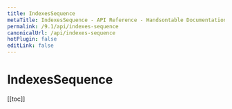 ```yaml
---
title: IndexesSequence
metaTitle: IndexesSequence - API Reference - Handsontable Documentation
permalink: /9.1/api/indexes-sequence
canonicalUrl: /api/indexes-sequence
hotPlugin: false
editLink: false
---
```


# IndexesSequence

[[toc]]

